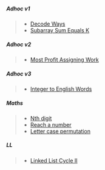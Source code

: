 ##### Adhoc v1

> - [Decode Ways](https://leetcode.com/problems/decode-ways/description/)
> - [Subarray Sum Equals K](https://leetcode.com/problems/subarray-sum-equals-k/description/)

##### Adhoc v2

> - [Most Profit Assigning Work](https://leetcode.com/problems/most-profit-assigning-work/description/)

##### Adhoc v3
> - [Integer to English Words](https://leetcode.com/problems/integer-to-english-words/description/)

##### Maths

> - [Nth digit](https://leetcode.com/problems/nth-digit/description/)
> - [Reach a number](https://leetcode.com/problems/reach-a-number/description/)
> - [Letter case permutation](https://leetcode.com/problems/letter-case-permutation/description/)

##### LL

> - [Linked List Cycle II](https://leetcode.com/problems/linked-list-cycle-ii/description/)
